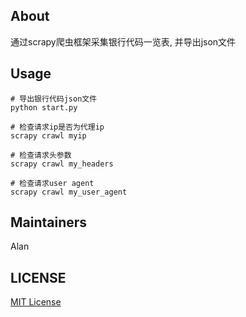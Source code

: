 ## About
通过scrapy爬虫框架采集银行代码一览表, 并导出json文件

## Usage
```
# 导出银行代码json文件
python start.py

# 检查请求ip是否为代理ip
scrapy crawl myip

# 检查请求头参数
scrapy crawl my_headers

# 检查请求user agent
scrapy crawl my_user_agent
```

## Maintainers
Alan

## LICENSE
[MIT License](https://github.com/joanbabyfet/scrapy_bankcode/blob/master/LICENSE)
